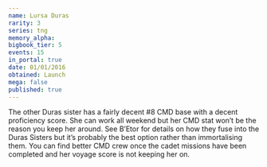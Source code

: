 ```yaml
---
name: Lursa Duras
rarity: 3
series: tng
memory_alpha:
bigbook_tier: 5
events: 15
in_portal: true
date: 01/01/2016
obtained: Launch
mega: false
published: true
---
```


The other Duras sister has a fairly decent #8 CMD base with a decent proficiency score. She can work all weekend but her CMD stat won’t be the reason you keep her around.
See B’Etor for details on how they fuse into the Duras Sisters but it’s probably the best option rather than immortalising them. You can find better CMD crew once the cadet missions have been completed and her voyage score is not keeping her on.
